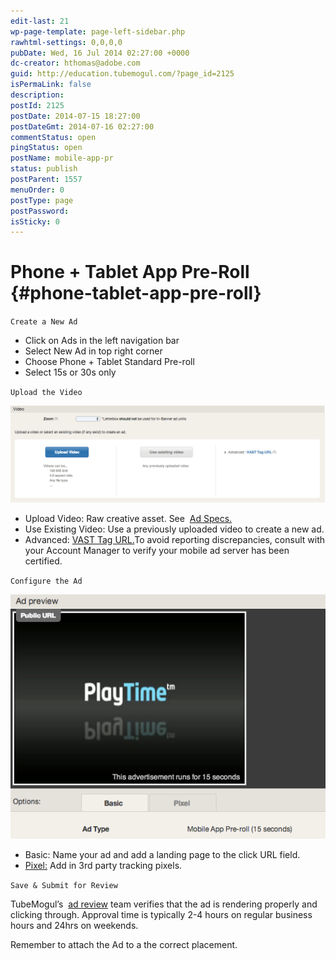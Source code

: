 ```yaml
---
edit-last: 21
wp-page-template: page-left-sidebar.php
rawhtml-settings: 0,0,0,0
pubDate: Wed, 16 Jul 2014 02:27:00 +0000
dc-creator: hthomas@adobe.com
guid: http://education.tubemogul.com/?page_id=2125
isPermaLink: false
description: 
postId: 2125
postDate: 2014-07-15 18:27:00
postDateGmt: 2014-07-16 02:27:00
commentStatus: open
pingStatus: open
postName: mobile-app-pr
status: publish
postParent: 1557
menuOrder: 0
postType: page
postPassword: 
isSticky: 0
---
```


# Phone + Tablet App Pre-Roll {#phone-tablet-app-pre-roll}

`Create a New Ad`

* Click on Ads in the left navigation bar
* Select New Ad in top right corner
* Choose Phone + Tablet Standard&nbsp;Pre-roll
* Select 15s or 30s only

`Upload the Video`
  
[ ![Vast Upload](assets/vast-upload.png)](assets/vast-upload.png)

* Upload Video: Raw creative asset. See&nbsp; [Ad Specs.](../../../../user-guide/planning/ad-formats/ad-specs.md)
* Use Existing Video: Use a previously uploaded video to create a new ad.
* Advanced: [VAST Tag URL.](../../../../user-guide/execution/ad-unit-setup/3rd-party-tracking-adserving/ad-tags.md)To avoid reporting discrepancies, consult with your Account Manager to verify your mobile ad server has been certified.

`Configure the Ad`
  
[ ![Mobile PR](assets/mobile-pr.png)](assets/mobile-pr.png)

* Basic: Name your ad and add a landing page to the click URL field.
* [Pixel:](../../../../user-guide/execution/ad-unit-setup/3rd-party-tracking-adserving/tracking-pixels.md)&nbsp;Add in 3rd party tracking pixels.

`Save & Submit for Review`
  
TubeMogul’s&nbsp; [ad review](../../../../user-guide/execution/ad-unit-setup/ad-reviews.md)&nbsp;team&nbsp;verifies&nbsp;that the ad is rendering properly and clicking through. Approval time is typically 2-4 hours on regular business hours and 24hrs on weekends.
  
Remember to attach the Ad to a the correct placement.

